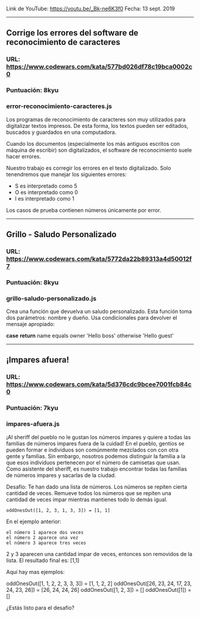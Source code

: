 Link de YouTube: https://youtu.be/_Bk-ne6K3f0
Fecha: 13 sept. 2019

---

## Corrige los errores del software de reconocimiento de caracteres

### URL: https://www.codewars.com/kata/577bd026df78c19bca0002c0

### Puntuación: 8kyu

### error-reconocimiento-caracteres.js

Los programas de reconocimiento de caracteres son muy utilizados para digitalizar textos impresos. De esta forma, los textos pueden ser editados, buscados y guardados en una computadora.

Cuando los documentos (especialmente los más antiguos escritos con máquina de escribir) son digitalizados, el software de reconocimiento suele hacer errores.

Nuestro trabajo es corregir los errores en el texto digitalizado. Solo tenendremos que manejar los siguientes errores:

* S es interpretado como 5
* O es interpretado como 0
* I es interpretado como 1

Los casos de prueba contienen números únicamente por error.

---


## Grillo - Saludo Personalizado

### URL: https://www.codewars.com/kata/5772da22b89313a4d50012f7

### Puntuación: 8kyu

### grillo-saludo-personalizado.js

Crea una función que devuelva un saludo personalizado. Esta función toma dos parámetros: nombre y dueño. Usa condicionales para devolver el mensaje apropiado:

**case**                  **return**
name equals owner 	      'Hello boss'
otherwise 	              'Hello guest'


---


## ¡Impares afuera!

### URL: https://www.codewars.com/kata/5d376cdc9bcee7001fcb84c0

### Puntuación: 7kyu

### impares-afuera.js

¡Al sheriff del pueblo no le gustan los números impares y quiere a todas las familias de números impares fuera de la cuidad! En el pueblo, gentíos se pueden formar e individuos son comúnmente mezclados con con otra gente y familias. Sin embargo, nosotros podemos distinguir la familia a la que esos individuos pertenecen por el número de camisetas que usan. Como asistente del sheriff, es nuestro trabajo encontrar todas las familias de números impares y sacarlas de la ciudad.

Desafío: Te han dado una lista de números. Los números se repiten cierta cantidad de veces. Remueve todos los números que se repiten una cantidad de veces impar mientras mantienes todo lo demás igual.

```oddOnesOut([1, 2, 3, 1, 3, 3]) = [1, 1]```

En el ejemplo anterior:

    el número 1 aparece dos veces
    el número 2 aparece una vez
    el número 3 aparece tres veces

2 y 3 aparecen una cantidad impar de veces, entonces son removidos de la lista. El resultado final es: [1,1]

Aquí hay mas ejemplos:

oddOnesOut([1, 1, 2, 2, 3, 3, 3]) = [1, 1, 2, 2]
oddOnesOut([26, 23, 24, 17, 23, 24, 23, 26]) = [26, 24, 24, 26]
oddOnesOut([1, 2, 3]) = []
oddOnesOut([1]) = []

¿Estás listo para el desafío?
